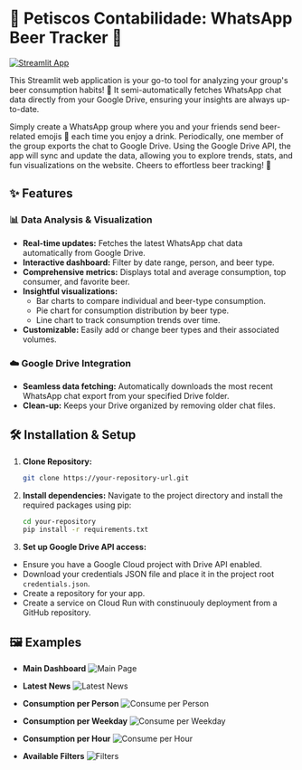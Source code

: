 # 🍺 Petiscos Contabilidade:  WhatsApp Beer Tracker 🍻

[![Streamlit App](https://static.streamlit.io/badges/streamlit_badge_black_white.svg)](https://my-first-project-yqtsz3s4wq-uc.a.run.app)

This Streamlit web application is your go-to tool for analyzing your group's beer consumption habits! 🍻 It semi-automatically fetches WhatsApp chat data directly from your Google Drive, ensuring your insights are always up-to-date. 

Simply create a WhatsApp group where you and your friends send beer-related emojis 🍺 each time you enjoy a drink. Periodically, one member of the group exports the chat to Google Drive. Using the Google Drive API, the app will sync and update the data, allowing you to explore trends, stats, and fun visualizations on the website. Cheers to effortless beer tracking! 🎉

## ✨ Features

### 📊 Data Analysis & Visualization
* **Real-time updates:** Fetches the latest WhatsApp chat data automatically from Google Drive.
* **Interactive dashboard:**  Filter by date range, person, and beer type.
* **Comprehensive metrics:** Displays total and average consumption, top consumer, and favorite beer.
* **Insightful visualizations:**
    - Bar charts to compare individual and beer-type consumption.
    - Pie chart for consumption distribution by beer type.
    - Line chart to track consumption trends over time.
* **Customizable:** Easily add or change beer types and their associated volumes.

### ☁️ Google Drive Integration
* **Seamless data fetching:** Automatically downloads the most recent WhatsApp chat export from your specified Drive folder.
* **Clean-up:** Keeps your Drive organized by removing older chat files.

## 🛠️ Installation & Setup

1. **Clone Repository:**
   ```bash
   git clone https://your-repository-url.git
   ``` 

2. **Install dependencies:**
Navigate to the project directory and install the required packages using pip:
   ```bash
   cd your-repository
   pip install -r requirements.txt
   ```

3. **Set up Google Drive API access:**
* Ensure you have a Google Cloud project with Drive API enabled.
* Download your credentials JSON file and place it in the project root `credentials.json`.
* Create a repository for your app.
* Create a service on Cloud Run with constinuouly deployment from a GitHub repository.


## 🖼️ Examples 

* **Main Dashboard**
![Main Page](examples/1.png)

* **Latest News**
![Latest News](examples/2.png)

* **Consumption per Person**
![Consume per Person](examples/3.png)

* **Consumption per Weekday**
![Consume per Weekday](examples/4.png)

* **Consumption per Hour**
![Consume per Hour](examples/5.png)

* **Available Filters**
![Filters](examples/6.png)